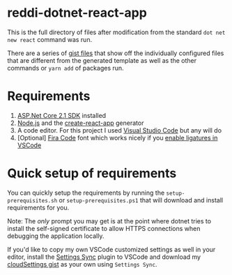 # reddi-dotnet-react-app
This is the full directory of files after modification from the standard `dot net new react` command was run.

There are a series of [gist files](https://gist.github.com/nissan/0b49d7524f0729e48e4e436d57533883) that show off the individually configured files that are different from the generated template as well as the other commands or `yarn add` of packages run.

# Requirements
1. [ASP.Net Core 2.1 SDK](https://www.microsoft.com/net/download) installed
2. [Node.js](https://nodejs.org/en) and the [create-react-app](https://github.com/facebook/create-react-app) generator
3. A code editor. For this project I used [Visual Studio Code](https://code.visualstudio.com) but any will do
4. [Optional] [Fira Code](https://github.com/tonsky/FiraCode) font which works nicely if you [enable ligatures in VSCode](https://github.com/tonsky/FiraCode/wiki/VS-Code-Instructions)

# Quick setup of requirements
You can quickly setup the requirements by running the `setup-prerequisites.sh` or `setup-prerequisites.ps1` that will download and install requirements for you. 

Note: The *only* prompt you may get is at the point where dotnet tries to install the self-signed certificate to allow HTTPS connections when debugging the application locally.

If you'd like to copy my own VSCode customized settings as well in your editor, install the [Settings Sync](https://marketplace.visualstudio.com/items?itemName=Shan.code-settings-sync) plugin to VSCode and download my [cloudSettings gist](https://gist.github.com/nissan/1eebdf0c22e31598a8f279bb784f7eb8) as your own using `Settings Sync`.
